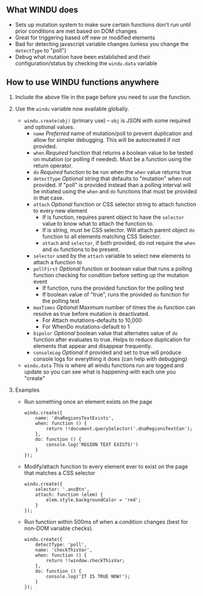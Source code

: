 ## What WINDU does ##

* Sets up mutation system to make sure certain functions don't run until prior conditions are met based on DOM changes
* Great for triggering based off new or modified elements
* Bad for detecting javascript variable changes (unless you change the `detectType` to "poll")
* Debug what mutation have been established and their configuration/status by checking the `windu.data` variable

## How to use WINDU functions anywhere ##

1. Include the above file in the page before you need to use the function.

2. Use the `windu` variable now available globally. 
    * `windu.create(obj)` (primary use) – `obj` is JSON with some required and optional values.
        * `name` *Preferred* name of mutation/poll to prevent duplication and allow for simpler debugging. This will be autocreated if not provided.
        * `when` *Required* function that returns a boolean value to be tested on mutation (or polling if needed). Must be a function using the return operator.
        * `do` *Required* function to be run when the `when` value returns true
        * `detectType` *Optional* string that defaults to "mutation" when not provided. If "poll" is provided instead than a polling interval will be initiated using the `when` and `do` functions that must be provided in that case.
        * `attach` *Optional* function or CSS selector string to attach function to every new element
            * If is function, requires parent object to have the `selector` value to know what to attach the function to.
            * If is string, must be CSS selector. Will attach parent object `do` function to all elements matching CSS Selector.
            * `attach` and `selector`, if both provided, do not require the `when` and `do` functions to be present.
        * `selector` used by the `attach` variable to select new elements to attach a function to
        * `pollFirst` *Optional* function or boolean value that runs a polling function checking for condition before setting up the mutation event
            * If function, runs the provided function for the polling test
            * If boolean value of "true", runs the provided `do` function for the polling test
        * `maxTimes` *Optional* Maximum number of times the `do` function can resolve as true before mutation is deactivated. 
            * For Attach mutations–defaults to 10,000
            * For WhenDo mutations-default to 1
        * `bipolor` *Optional* boolean value that alternates value of `do` function after evaluates to true. Helps to reduce duplication for elements that appear and disappear frequently. 
        * `consoleLog` *Optional* if provided and set to true will produce console logs for everything it does (can help with debugging)
    * `windu.data` This is where all windu functions run are logged and update so you can see what is happening with each one you "create"
    
3. Examples
    * Run something once an element exists on the page
        ```
        windu.create({
            name: 'dnaRegionsTextExists',
            when: function () {
                return !!document.querySelector('.dnaRegionsTextCon');
            },
            do: function () {
                console.log('REGION TEXT EXISTS!')
            }
        });
        ```
    * Modify/attach function to every element ever to exist on the page that matches a CSS selector
        ```
        windu.create({
            selector: '.ancBtn',
            attach: function (elem) {
                elem.style.backgroundColor = 'red';
            }
        });
        ```
    * Run function within 500ms of when a condition changes (best for non-DOM variable checks).
        ```
        windu.create({
            detectType: 'poll',
            name: 'checkThisVar',
            when: function () {
                return !!window.checkThisVar;
            },
            do: function () {
                console.log('IT IS TRUE NOW!');
            }
        });
        ```
